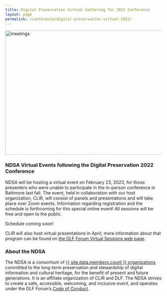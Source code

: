 ```yaml
---
title: Digital Preservation Virtual Gathering for 2022 Conference
layout: page
permalink: /conference/digital-preservation-virtual-2022/
---
```

<img alt="meetings" width="820" height="400" class="center" src='{{ "/images/conferences/DigiPres-2022-820x400-virtual.jpg"  | prepend: site.baseurl }}'>
<!--<img alt="meetings" width="820" height="400" class="center" src='{{ "/images/conferences/DigiPres-2022-820x400.jpg"  | prepend: site.baseurl }}'>-->


### NDSA Virtual Events following the Digital Preservation 2022 Conference
NDSA will be hosting a virtual event on February 23, 2023, for those presenters who were unable to participate in the in-person conference in Baltimore last fall. The event, held in collaboration with our host organization, CLIR, will consist of panels and presentations and will take place over Zoom events. Information regarding registration and the schedule is forthcoming for this special online event! All sessions will be free and open to the public. 

Schedule coming soon! 

CLIR will also host virtual presentations in April; more information about that program can be found on [the DLF Forum Virtual Sessions web page](https://www.diglib.org/dlf-events/dlf-forum-virtual-event-sessions/).


### About the NDSA
The NDSA is a consortium of [{{ site.data.members.count }} organizations](/membership/members/) committed to the long-term preservation and stewardship of digital information and cultural heritage, for the benefit of present and future generations. It is an affiliate organization of CLIR and DLF. The NDSA strives to create a safe, accessible, welcoming, and inclusive event, and operates under the DLF Forum’s [Code of Conduct](https://www.diglib.org/code).




<!--## Questions?
Feel free to reach out to ndsa-digipres@lists.clir.org and someone will get back to you as soon as possible.-->

<!--### Thank you for attending Digital Preservation 2021: Embracing Digitality!
The NDSA Digital Preservation conference is the annual meeting of the NDSA and helps chart future directions for both the NDSA and the greater digital stewardship field. It is a crucial venue for intellectual exchange, community building, development of good practices, and agenda-setting in the digital stewardship field. **Digital Preservation 2021: Embracing Digitality (#DigiPres21) was held online on Thursday, November 4 2021** on World Digital Preservation Day and in concert with the [Council on Library and Information Resources (CLIR)](https://www.clir.org/) events [DLF Forum](https://forum2021.diglib.org/) (November 1-3) and [Learn@DLF](https://forum2021.diglib.org/learndlf/) (November 8-10)

## Conference Program and Proceedings
Held online November 4, 2021, the slide decks of the presentations for Digital Preservation 2021: Embracing Digitality are available, and recordings will be forthcoming.
- Slide decks are available on the [Open Science Framework (OSF)](https://osf.io/meetings/ndsa2021)
- Recordings will be posted on the [NDSA YouTube Channel](https://www.youtube.com/channel/UC3WdMHeOtusuNiYrOrM5USA/videos) by early 2022
- We are so grateful to our [2021 CLIR events sponsors](https://forum2021.diglib.org/sponsorship-opportunities/sponsors/)!-->
